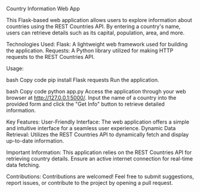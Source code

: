 Country Information Web App

This Flask-based web application allows users to explore information about countries using the REST Countries API. By entering a country's name, users can retrieve details such as its capital, population, area, and more.

Technologies Used:
Flask: A lightweight web framework used for building the application.
Requests: A Python library utilized for making HTTP requests to the REST Countries API.

Usage:

bash
Copy code
pip install Flask requests
Run the application.

bash
Copy code
python app.py
Access the application through your web browser at http://127.0.0.1:5000/.
Input the name of a country into the provided form and click the "Get Info" button to retrieve detailed information.

Key Features:
User-Friendly Interface: The web application offers a simple and intuitive interface for a seamless user experience.
Dynamic Data Retrieval: Utilizes the REST Countries API to dynamically fetch and display up-to-date information.

Important Information:
This application relies on the REST Countries API for retrieving country details.
Ensure an active internet connection for real-time data fetching.

Contributions:
Contributions are welcomed! Feel free to submit suggestions, report issues, or contribute to the project by opening a pull request.
